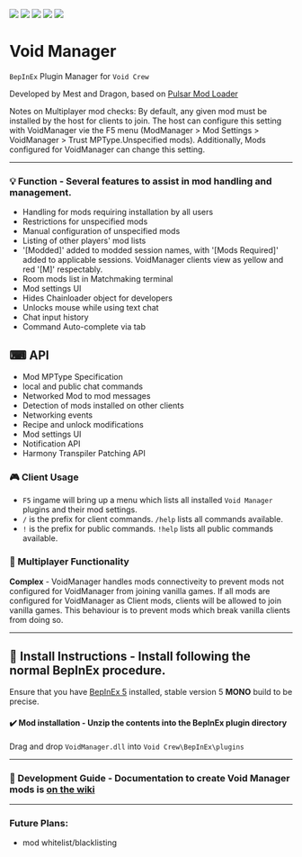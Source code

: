[![](https://img.shields.io/badge/-Void_Crew_Modding_Team-111111?style=just-the-label&logo=github&labelColor=24292f)](https://github.com/Void-Crew-Modding-Team)
[![](https://img.shields.io/github/v/release/Void-Crew-Modding-Team/VoidManager?include_prereleases&style=flat&label=Release%20Version&labelColor=24292f&color=111111)](https://github.com/Void-Crew-Modding-Team/VoidManager/releases/)
![](https://img.shields.io/badge/Game%20Version-0.26.1-111111?style=flat&labelColor=24292f&color=111111)
[![](https://img.shields.io/github/license/Void-Crew-Modding-Team/VoidManager?style=flat&label=License&labelColor=24292f&color=111111)](https://github.com/Void-Crew-Modding-Team/VoidManager/blob/master/LICENSE)
[![](https://img.shields.io/discord/1180651062550593536.svg?&logo=discord&logoColor=ffffff&style=flat&label=Discord&labelColor=24292f&color=111111)](https://discord.gg/g2u5wpbMGu "Void Crew Modding Discord")

# Void Manager

`BepInEx` Plugin Manager for `Void Crew`

Developed by Mest and Dragon, based on [Pulsar Mod Loader](https://github.com/PULSAR-Modders/pulsar-mod-loader)

Notes on Multiplayer mod checks: By default, any given mod must be installed by the host for clients to join. The host can configure this setting with VoidManager vie the F5 menu (ModManager > Mod Settings > VoidManager > Trust MPType.Unspecified mods). Additionally, Mods configured for VoidManager can change this setting.

---------------------

### 💡 Function - **Several features to assist in mod handling and management.**
- Handling for mods requiring installation by all users
- Restrictions for unspecified mods
- Manual configuration of unspecified mods
- Listing of other players' mod lists
- '[Modded]' added to modded session names, with '[Mods Required]' added to applicable sessions. VoidManager clients view as yellow and red '[M]' respectably.
- Room mods list in Matchmaking terminal
- Mod settings UI
- Hides Chainloader object for developers
- Unlocks mouse while using text chat
- Chat input history
- Command Auto-complete via tab

## ⌨ API
- Mod MPType Specification
- local and public chat commands
- Networked Mod to mod messages
- Detection of mods installed on other clients
- Networking events
- Recipe and unlock modifications
- Mod settings UI
- Notification API
- Harmony Transpiler Patching API

### 🎮 Client Usage

- `F5` ingame will bring up a menu which lists all installed `Void Manager` plugins and their mod settings.
- `/` is the prefix for client commands. `/help` lists all commands available.
- `!` is the prefix for public commands. `!help` lists all public commands available.

### 👥 Multiplayer Functionality 

**Complex** - VoidManager handles mods connectiveity to prevent mods not configured for VoidManager from joining vanilla games. If all mods are configured for VoidManager as Client mods, clients will be allowed to join vanilla games. This behaviour is to prevent mods which break vanilla clients from doing so.

---------------------

## 🔧 Install Instructions - **Install following the normal BepInEx procedure.**

Ensure that you have [BepInEx 5](https://thunderstore.io/c/void-crew/p/BepInEx/BepInExPack/) installed, stable version 5 **MONO** build to be precise.

#### ✔️ Mod installation - **Unzip the contents into the BepInEx plugin directory**

Drag and drop `VoidManager.dll` into `Void Crew\BepInEx\plugins`

---------------------

### 🤔 Development Guide - **Documentation to create Void Manager mods is** [on the wiki](https://github.com/Void-Crew-Modding-Team/VoidManager/wiki)

---------------------

### Future Plans:

- mod whitelist/blacklisting